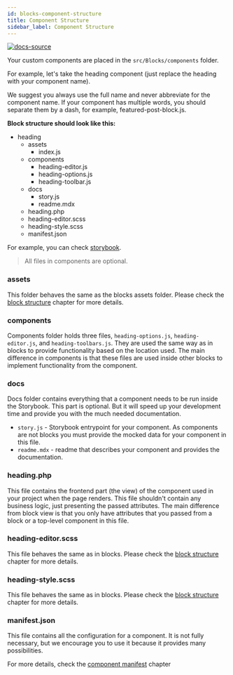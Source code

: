 ```yaml
---
id: blocks-component-structure
title: Component Structure
sidebar_label: Component Structure
---
```


[![docs-source](https://img.shields.io/badge/source-eigthshift--frontend--libs-yellow?style=for-the-badge&logo=javascript&labelColor=2a2a2a)](https://github.com/infinum/eightshift-frontend-libs/tree/develop/blocks/init/src/blocks/)

Your custom components are placed in the `src/Blocks/components` folder.

For example, let's take the heading component (just replace the heading with your component name).

We suggest you always use the full name and never abbreviate for the component name. If your component has multiple words, you should separate them by a dash, for example, featured-post-block.js.

**Block structure should look like this:**

* heading
  * assets
    * index.js
  * components
    * heading-editor.js
    * heading-options.js
    * heading-toolbar.js
  * docs
    * story.js
    * readme.mdx
  * heading.php
  * heading-editor.scss
  * heading-style.scss
  * manifest.json

For example, you can check [storybook](https://infinum.github.io/eightshift-docs/storybook).

> All files in components are optional.

### assets

This folder behaves the same as the blocks assets folder. Please check the [block structure](block-structure#assets) chapter for more details.

### components
Components folder holds three files, `heading-options.js`, `heading-editor.js`, and `heading-toolbars.js`. They are used the same way as in blocks to provide functionality based on the location used. The main difference in components is that these files are used inside other blocks to implement functionality from the component.

### docs
Docs folder contains everything that a component needs to be run inside the Storybook. This part is optional. But it will speed up your development time and provide you with the much needed documentation.

- `story.js` - Storybook entrypoint for your component. As components are not blocks you must provide the mocked data for your component in this file.
- `readme.mdx` - readme that describes your component and provides the documentation.

### heading.php
This file contains the frontend part (the view) of the component used in your project when the page renders. This file shouldn't contain any business logic, just presenting the passed attributes. The main difference from block view is that you only have attributes that you passed from a block or a top-level component in this file.

### heading-editor.scss
This file behaves the same as in blocks. Please check the [block structure](block-structure#heading-editorscss) chapter for more details.

### heading-style.scss
This file behaves the same as in blocks. Please check the [block structure](block-structure#heading-stylescss) chapter for more details.

### manifest.json
This file contains all the configuration for a component. It is not fully necessary, but we encourage you to use it because it provides many possibilities.

For more details, check the [component manifest](blocks-component-manifest) chapter
